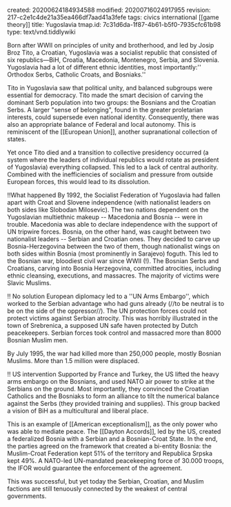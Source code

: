 created: 20200624184934588
modified: 20200716024917955
revision: 217-c2e1c4de21a35ea466df7aad41a3fefe
tags: civics international [[game theory]]
title: Yugoslavia
tmap.id: 7c31d6da-1f87-4b61-b5f0-7935cfc61b98
type: text/vnd.tiddlywiki

Born after WWII on principles of unity and brotherhood, and led by Josip Broz Tito, a Croatian, Yugoslavia was a socialist republic that consisted of six republics—BiH, Croatia, Macedonia, Montenegro, Serbia, and Slovenia. Yugoslavia had a lot of different ethnic identities, most importantly:'' Orthodox Serbs, Catholic Croats, and Bosniaks.''

Tito in Yugoslavia saw that political unity, and balanced subgroups were essential for democracy. Tito made the smart decision of carving the dominant Serb population into two groups: the Bosnians and the Croatian Serbs. A larger "sense of belonging", found in the greater proletarian interests, could supersede even national identity. Consequently, there was also an appropriate balance of Federal and local autonomy. This is reminiscent of the [[European Union]], another supranational collection of states. 

Yet once Tito died and a transition to collective presidency occurred (a system where the leaders of individual republics would rotate as president of Yugoslavia) everything collapsed. This led to a lack of central authority. Combined with the inefficiencies of socialism and pressure from outside European forces, this would lead to its dissolution.

!!What happened
By 1992, the Socialist Federation of Yugoslavia had fallen apart with Croat and Slovene independence (with nationalist leaders on both sides like Slobodan Milosevic).
The two nations dependent on the Yugoslavian multiethnic makeup -- Macedonia and Bosnia -- were in trouble. Macedonia was able to declare independence with the support of UN tripwire forces. Bosnia, on the other hand, was caught between two nationalist leaders -- Serbian and Croatian ones. They decided to carve up Bosnia-Herzegovina between the two of them, though nationalist wings on both sides within Bosnia (most prominently in Sarajevo) foguth. This led to the Bosnian war, bloodiest civil war since WWII (!). The Bosnian Serbs and Croatians, carving into Bosnia Herzegovina, committed atrocities, including ethnic cleansing, executions, and massacres. The majority of victims were Slavic Muslims. 

!! No solution
European diplomacy led to a ''UN Arms Embargo'', which worked to the Serbian advantage who had guns already (//to be neutral is to be on the side of the oppressor//). The UN protection forces could not protect victims against Serbian atrocity. This was horribly illustrated in the town of Srebrenica, a supposed UN safe haven protected by Dutch peacekeepers. Serbian forces took control and massacred more than 8000 Bosnian Muslim men.

By July 1995, the war had killed more than 250,000 people, mostly Bosnian Muslims. More than 1.5 million were displaced. 

!! US intervention
Supported by France and Turkey, the US lifted the heavy arms embargo on the Bosnians, and used NATO air power to strike at the Serbians on the ground. Most importantly, they convinced the Croatian Catholics and the Bosniaks to form an alliance to tilt the numerical balance against the Serbs (they provided training and supplies). This group backed a vision of BiH as a multicultural and liberal place.

This is an example of [[American exceptionalism]], as the only power who was able to mediate peace. The [[Dayton Accords]], led by the US, created a federalized Bosnia with a Serbian and a Bosnian-Croat State. In the end, the parties agreed on the framework that created a bi-entity Bosnia: the Muslim-Croat Federation kept 51% of the territory and Republica Srpska kept 49%. A NATO-led UN-mandated peacekeeping force of 30.000 troops, the IFOR would guarantee the enforcement of the agreement.

This was successful, but yet today the Serbian, Croatian, and Muslim factions are still tenuously connected by the weakest of central governments.
